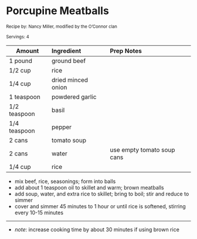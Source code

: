 # Porcupine Meatballs

<small>Recipe by: Nancy Miller, modified by the O’Connor clan</small>

<small>Servings: 4</small>

| Amount       | Ingredient         | Prep Notes                 |
| ------------ | :----------------- | :------------------------- |
| 1 pound      | ground beef        |                            |
| 1/2 cup      | rice               |                            |
| 1/4 cup      | dried minced onion |                            |
| 1 teaspoon   | powdered garlic    |                            |
| 1/2 teaspoon | basil              |                            |
| 1/4 teaspoon | pepper             |                            |
| 2 cans       | tomato soup        |                            |
| 2 cans       | water              | use empty tomato soup cans |
| 1/4 cup      | rice               |                            |

- mix beef, rice, seasonings; form into balls
- add about 1 teaspoon oil to skillet and warm; brown meatballs
- add soup, water, and extra rice to skillet; bring to boil; stir and reduce to simmer
- cover and simmer 45 minutes to 1 hour or until rice is softened, stirring every 10-15 minutes

---

- _note_: increase cooking time by about 30 minutes if using brown rice
